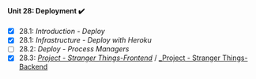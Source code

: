 #### Unit 28: Deployment :heavy_check_mark:

- [X] 28.1: _Introduction - Deploy_
- [X] 28.1: _Infrastructure - Deploy with Heroku_
- [ ] 28.2: _Deploy - Process Managers_
- [X] 28.3: [_Project - Stranger Things-Frontend_](https://github.com/tryber/sd-011-stranger-things-frontend/pull/103) / [_Project - Stranger Things-Backend](https://github.com/tryber/sd-011-stranger-things-backend/pull/107)

